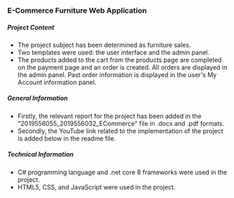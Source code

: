 
<h3> E-Commerce Furniture Web Application </h3>

<h5> Project Content </h5>

- The project subject has been determined as furniture sales.
- Two templates were used: the user interface and the admin panel.
- The products added to the cart from the products page are completed on the payment page and an order is created. All orders are displayed in the admin panel. Past order information is displayed in the user's My Account information panel.

<h5> General Information </h5>

- Firstly, the relevant report for the project has been added in the "2019556055_2019556032_ECommerce" file in .docx and .pdf formats. 
- Secondly, the YouTube link related to the implementation of the project is added below in the readme file.

<h5> Technical Information </h5>

- C# programming language and .net core 8 frameworks were used in the project.
- HTML5, CSS, and JavaScript were used in the project.

